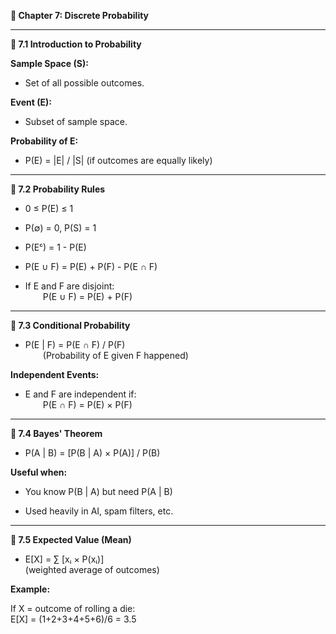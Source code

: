 **📘 Chapter 7: Discrete Probability**

------------------------------------------------------------------------

**🎲 7.1 Introduction to Probability**

**Sample Space (S):**

- Set of all possible outcomes.

**Event (E):**

- Subset of sample space.

**Probability of E:**

- P(E) = \|E\| / \|S\| (if outcomes are equally likely)

------------------------------------------------------------------------

**🧠 7.2 Probability Rules**

- 0 ≤ P(E) ≤ 1

- P(∅) = 0, P(S) = 1

- P(Eᶜ) = 1 - P(E)

- P(E ∪ F) = P(E) + P(F) - P(E ∩ F)

- If E and F are disjoint:\
    P(E ∪ F) = P(E) + P(F)

------------------------------------------------------------------------

**🔗 7.3 Conditional Probability**

- P(E \| F) = P(E ∩ F) / P(F)\
    (Probability of E given F happened)

**Independent Events:**

- E and F are independent if:\
    P(E ∩ F) = P(E) × P(F)

------------------------------------------------------------------------

**🧪 7.4 Bayes' Theorem**

- P(A \| B) = \[P(B \| A) × P(A)\] / P(B)

**Useful when:**

- You know P(B \| A) but need P(A \| B)

- Used heavily in AI, spam filters, etc.

------------------------------------------------------------------------

**🎯 7.5 Expected Value (Mean)**

- E\[X\] = ∑ \[xᵢ × P(xᵢ)\]\
  (weighted average of outcomes)

**Example:**

If X = outcome of rolling a die:\
E\[X\] = (1+2+3+4+5+6)/6 = 3.5
